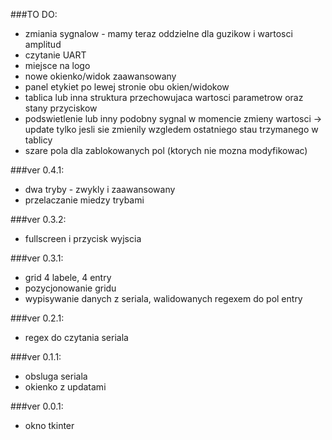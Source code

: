 ###TO DO:
- zmiania sygnalow - mamy teraz oddzielne dla guzikow i wartosci amplitud
- czytanie UART
- miejsce na logo
- nowe okienko/widok zaawansowany
- panel etykiet po lewej stronie obu okien/widokow
- tablica lub inna struktura przechowujaca wartosci parametrow oraz stany przyciskow
- podswietlenie lub inny podobny sygnal w momencie zmieny wartosci -> update tylko jesli sie zmienily wzgledem ostatniego stau trzymanego w tablicy
- szare pola dla zablokowanych pol (ktorych nie mozna modyfikowac)

###ver 0.4.1:
- dwa tryby - zwykly i zaawansowany
- przelaczanie miedzy trybami

###ver 0.3.2:
- fullscreen i przycisk wyjscia

###ver 0.3.1:
- grid 4 labele, 4 entry
- pozycjonowanie gridu
- wypisywanie danych z seriala, walidowanych regexem do pol entry

###ver 0.2.1:
- regex do czytania seriala

###ver 0.1.1:
- obsluga seriala
- okienko z updatami

###ver 0.0.1:
- okno tkinter
